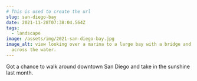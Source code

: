 ```yaml
---
# This is used to create the url
slug: san-diego-bay
date: 2021-11-28T07:38:04.564Z
tags:
  - landscape
image: /assets/img/2021-san-diego-bay.jpg
image_alt: view looking over a marina to a large bay with a bridge and land
  across the water.
---
```

Got a chance to walk around downtown San Diego and take in the sunshine last month.